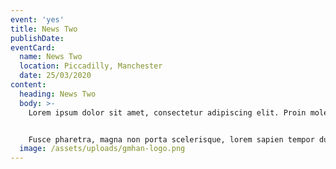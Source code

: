 ```yaml
---
event: 'yes'
title: News Two
publishDate: 
eventCard:
  name: News Two
  location: Piccadilly, Manchester
  date: 25/03/2020
content:
  heading: News Two
  body: >-
    Lorem ipsum dolor sit amet, consectetur adipiscing elit. Proin molestie posuere nulla, at porttitor sapien tincidunt ut. Interdum et malesuada fames ac ante ipsum primis in faucibus. Suspendisse ut felis felis. Maecenas iaculis elit non nisi vestibulum dignissim. Duis at nisl at nibh molestie hendrerit. Morbi efficitur porta bibendum. Donec non purus at ante consectetur pharetra et feugiat felis. Ut sollicitudin, metus vitae condimentum aliquet, libero ex tempor neque, in porta diam eros et leo. Cras rutrum quam vulputate ligula mattis accumsan. Vivamus ut lacus aliquam, porta enim in, malesuada ante. Integer dapibus blandit molestie. Vestibulum non magna leo. Sed nibh urna, rhoncus vitae ex non, ornare luctus eros.


    Fusce pharetra, magna non porta scelerisque, lorem sapien tempor dui, quis iaculis purus purus sit amet est. Curabitur sagittis lectus sed ornare aliquam. Maecenas in cursus sapien. Pellentesque facilisis orci lorem, ac cursus neque tristique non. Etiam id mauris non libero sagittis vehicula vel ac metus. Etiam eu risus in mi vestibulum tempor et eget lacus. Vivamus fringilla commodo massa ut cursus. Suspendisse enim ante, lacinia sit amet sapien sed, efficitur accumsan leo. Fusce non ipsum volutpat, fringilla nibh eu, vehicula eros. Pellentesque id urna nibh. Nullam libero lacus, molestie non luctus at, imperdiet at ipsum. Etiam ut risus varius, commodo quam vitae, maximus turpis. Morbi eu urna lacinia nisl consectetur porta. Pellentesque in posuere orci. Cras iaculis efficitur augue, id sodales ipsum rhoncus sed.
  image: /assets/uploads/gmhan-logo.png
---
```


